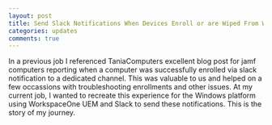 ```yaml
---
layout: post
title: Send Slack Notifications When Devices Enroll or are Wiped From Workspace One UEM
categories: updates
comments: true
---
```


In a previous job I referenced TaniaComputers excellent blog post for jamf computers reporting when a computer was successfully enrolled via slack notification to a dedicated channel. This was valuable to us and helped on a few occassions with troubleshooting enrollments and other issues. 
At my current job, I wanted to recreate this experience for the Windows platform using WorkspaceOne UEM and Slack to send these notifications. This is the story of my journey. 